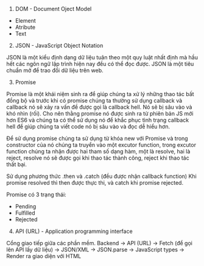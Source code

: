 1. DOM - Document Oject Model

- Element
- Atribute
- Text

2. JSON - JavaScript Object Notation

JSON là một kiểu định dạng dữ liệu tuân theo một quy luật nhất định mà hầu hết các ngôn ngữ lập trình hiện nay đều có thể đọc được. JSON là một tiêu chuẩn mở để trao đổi dữ liệu trên web.

3. Promise

Promise là một khái niệm sinh ra để giúp chúng ta xử lý những thao tác bất đồng bộ và trước khi có promise chúng ta thường sử dụng callback và callback nó sẽ xảy ra vấn đề được gọi là callback hell. Nó sẽ bị sâu vào và khó nhìn (rối). Cho nên thằng promise nó được sinh ra từ phiên bản JS mới hơn ES6 và chúng ta có thể sử dụng nó để khắc phục tình trạng callback hell để giúp chúng ta viết code nó bị sâu vào và đọc dễ hiểu hơn.

Để sử dụng promise chúng ta sử dụng từ khóa new với Promise và trong constructor của nó chúng ta truyển vào một excutor function, trong excutor function chúng ta nhận được hai tham số dạng hàm, một là resolve, hai là reject, resolve nó sẽ được gọi khi thao tác thành công, reject khi thao tác thất bại.

Sử dụng phương thức .then và .catch (đều được nhận callback function) Khi promise resolved thì then được thực thi, và catch khi promise rejected.

Promise có 3 trạng thái:

- Pending
- Fulfilled
- Rejected

4. API (URL) - Application programming interface

Cổng giao tiếp giữa các phần mềm.
Backend -> API (URL) -> Fetch (để gọi lên API lấy dữ liệu) -> JSON/XML -> JSON.parse -> JavaScript types -> Render ra giao diện với HTML
